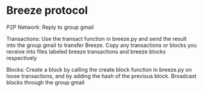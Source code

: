 # Breeze protocol 

P2P Network:
    Reply to group gmail

Transactions:
    Use the transact function in breeze.py and send the result into the group gmail to transfer Breeze.
    Copy any transactions or blocks you receive into files labeled breeze transactions and breeze blocks respectively

Blocks: 
    Create a block by calling the create block function in breeze.py on loose transactions, and by adding the hash of the previous block.
    Broadcast blocks through the group gmail
